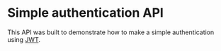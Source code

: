 # Simple authentication API
  
  This API was built to demonstrate how to make a simple authentication using [JWT](https://jwt.io/).